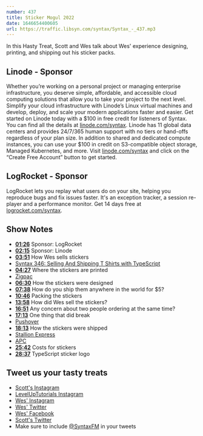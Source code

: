 ```yaml
---
number: 437
title: Sticker Mogul 2022
date: 1646654400605
url: https://traffic.libsyn.com/syntax/Syntax_-_437.mp3
---
```


In this Hasty Treat, Scott and Wes talk about Wes' experience designing, printing, and shipping out his sticker packs.

## Linode - Sponsor

Whether you’re working on a personal project or managing enterprise infrastructure, you deserve simple, affordable, and accessible cloud computing solutions that allow you to take your project to the next level. Simplify your cloud infrastructure with Linode’s Linux virtual machines and develop, deploy, and scale your modern applications faster and easier. Get started on Linode today with a $100 in free credit for listeners of Syntax. You can find all the details at [linode.com/syntax](https://linode.com/syntax). Linode has 11 global data centers and provides 24/7/365 human support with no tiers or hand-offs regardless of your plan size. In addition to shared and dedicated compute instances, you can use your $100 in credit on S3-compatible object storage, Managed Kubernetes, and more. Visit [linode.com/syntax](https://linode.com/syntax) and click on the “Create Free Account” button to get started.

## LogRocket - Sponsor

LogRocket lets you replay what users do on your site, helping you reproduce bugs and fix issues faster. It's an exception tracker, a session re-player and a performance monitor. Get 14 days free at [logrocket.com/syntax](https://logrocket.com/syntax).

## Show Notes

* **[01:26](#t=01:26)** Sponsor: LogRocket
* **[02:15](#t=02:15)** Sponsor: Linode
* **[03:51](#t=03:51)** How Wes sells stickers
* [Syntax 346: Selling And Shipping T Shirts with TypeScript](https://syntax.fm/show/346/selling-and-shipping-t-shirts-with-typescript)
* **[04:27](#t=04:27)** Where the stickers are printed
* [Zigpac](https://www.zigpac.com)
* **[06:30](#t=06:30)** How the stickers were designed
* **[07:38](#t=07:38)** How do you ship them anywhere in the world for $5?
* **[10:46](#t=10:46)** Packing the stickers
* **[13:58](#t=13:58)** How did Wes sell the stickers?
* **[16:51](#t=16:51)** Any concern about two people ordering at the same time?
* **[17:13](#t=17:13)** One thing that did break
* [Pushover](https://pushover.net)
* **[18:13](#t=18:13)** How the stickers were shipped
* [Stallion Express](https://stallionexpress.ca)
* [APC](https://www.apc-pli.com)
* **[25:42](#t=25:42)** Costs for stickers
* **[28:37](#t=28:37)** TypeScript sticker logo

## Tweet us your tasty treats

* [Scott's Instagram](https://www.instagram.com/stolinski/)
* [LevelUpTutorials Instagram](https://www.instagram.com/LevelUpTutorials/)
* [Wes' Instagram](https://www.instagram.com/wesbos/)
* [Wes' Twitter](https://twitter.com/wesbos)
* [Wes' Facebook](https://www.facebook.com/wesbos.developer)
* [Scott's Twitter](https://twitter.com/stolinski)
* Make sure to include [@SyntaxFM](https://twitter.com/SyntaxFM) in your tweets
